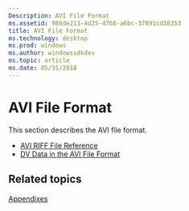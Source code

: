 ```yaml
---
Description: AVI File Format
ms.assetid: 986de213-4d25-4768-a6bc-37891cd38353
title: AVI File Format
ms.technology: desktop
ms.prod: windows
ms.author: windowssdkdev
ms.topic: article
ms.date: 05/31/2018
---
```


# AVI File Format

This section describes the AVI file format.

-   [AVI RIFF File Reference](avi-riff-file-reference.md)
-   [DV Data in the AVI File Format](dv-data-in-the-avi-file-format.md)

## Related topics

<dl> <dt>

[Appendixes](appendixes.md)
</dt> </dl>

 

 



